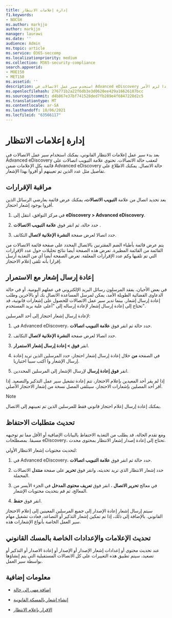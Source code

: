```yaml
---
title: إدارة إعلامات الانتظار
f1.keywords:
- NOCSH
ms.author: markjjo
author: markjjo
manager: laurawi
ms.date: ''
audience: Admin
ms.topic: article
ms.service: O365-seccomp
ms.localizationpriority: medium
ms.collection: M365-security-compliance
search.appverid:
- MOE150
- MET150
ms.assetid: ''
description: استخدم سير عمل الاتصالات في Advanced eDiscovery لتعقب حالة إعلامات الانتظار القانوني وتحديثها ثم إعادة إرسالها إذا لزم الأمر.
ms.openlocfilehash: 276771b2a22f6db3e3d0620ee429a16626107bcc
ms.sourcegitcommit: d4b867e37bf741528ded7fb289e4f6847228d2c5
ms.translationtype: MT
ms.contentlocale: ar-SA
ms.lasthandoff: 10/06/2021
ms.locfileid: "63566117"
---
```

# <a name="manage-hold-notifications"></a>إدارة إعلامات الانتظار

بعد بدء سير عمل إعلامات الانتظار القانوني، يمكنك استخدام سير عمل الاتصالات في Advanced eDiscovery لتعقب حالة الاتصالات. تحتوي علامة التبويب اتصالات على قائمة بكل الإعلامات ضمن Advanced eDiscovery حالة الاتصال. يمكنك الاطلاع على تفاصيل مثل عدد الذين تم تعيينهم أو أقروا بهذا الإشعار.

## <a name="monitor-acknowledgments"></a>مراقبة الإقرارات

بعد تحديد اتصال من علامة **التبويب الاتصالات،** يمكنك عرض قائمة بعارضي الرسائل الذين أقروا بوجود إشعار احتجاز. 

1. في مركز التوافق، انتقل إلى **eDiscovery > Advanced eDiscovery**.

2. حدد حالة، ثم انقر فوق **علامة التبويب الاتصالات** .

3. حدد اتصالا لعرض صفحة **النشرة الإعلانية لاتصال** التكاتف.

يتم عرض قائمة بأطباء الضم المقترنين بالاتصال المحدد على صفحة قائمة الاتصالات من القائمة من القائمة المطيرة. تعرض هذه الصفحة أيضا نتائج تحليلات حول عدد الإقرارات التي تم تلقيها وكم عدد الإقرارات المعلقة. تعرض الصفحة أيضا أي من التغذية أرسل إقرارا بأنه تلقى إعلام الاحتجاز.

## <a name="re-send-a-hold-notice"></a>إعادة إرسال إشعار مع الاستمرار

في بعض الأحيان، يفقد المرسلون رسائل البريد الإلكتروني في عملهم اليومية. أو في حالة الدعاوى القضائية الطويلة الأمد، يمكن لمرسل المساعدة الاتصال بك أو بالآخرين وطلب إعادة إرسال إشعار. بينما تدير سير عمل الاتصالات للحصول على إشعارات قانونية، قد تحتاج إلى إعادة إرسال إشعار لإعادة إرساله إلى "أعلى علبة بريد المستخدم".

لإعادة إرسال إشعار احتجاز إلى أحد المرسلين:

1. في Advanced eDiscovery، حدد حالة ثم انقر فوق **علامة التبويب اتصالات**.

2. حدد اتصالا لعرض صفحة **النشرة الإعلانية لاتصال** التكاتف.

3. انقر **فوق > إعادة إرسال إشعار الاستمرار**.

4. في الصفحة **من** خلال إعادة إرسال إشعار احتجاز، حدد المرسلين الذين تريد إعادة إرسال الإشعار وا اكتب سببا اختياريا.

5. انقر **فوق إعادة إرسال** لإرسال الإشعار إلى المرسلين المحددين.

إذا لم يقر أحد المعيدين بإعلام الاحتجاز، تتم إعادة تشغيل سير عمل التذكير والتصعيد. إذا أقر أحد المصلين بإشعارات الاحتجاز، سيتلقى المصل نسخة من إشعار الاحتجاز الأصلي.

> [!NOTE]
> يمكنك إعادة إرسال إعلام احتجاز قانوني فقط للمرسلين الذين تم تعيينهم إلى الاتصال. 

## <a name="update-preservation-requirements"></a>تحديث متطلبات الاحتفاظ
  
ومع تقدم الحالة، قد يطلب من التغذية الاحتفاظ بالبيانات الإضافية أو الأقل مما تم توجيهه مسبقا. بمصطلحات eDiscovery، تحتاج إلى إعادة إصدار إشعار الانتظار بمحتوى محدث.

لتحديث محتويات إشعار الانتظار الأولي:

1. في Advanced eDiscovery، حدد حالة ثم انقر فوق **علامة التبويب اتصالات**.

2. حدد إشعار الانتظار الذي تريد تحديثه، وانقر فوق **تحرير** على صفحة **منتدل** الاتصالات المحملة.

3. في معالج **تحرير الاتصال** ، انقر فوق **تعريف محتوى المدخل** في الجزء الأيسر من المعالج، ثم قم بتحديث محتويات الإشعار.

4. انقر فوق **حفظ**.

سيتم إرسال إشعار إعادة الإصدار إلى جميع المرسلين المعينين إلى إعلام الاحتجاز القانوني. بالإضافة إلى ذلك، إذا تم تمكين إشعار التذكير أو التصاعد، فعادت تشغيل مهام سير العمل الخاصة بأنواع الإشعارات هذه.

## <a name="update-legal-hold-notifications-and-settings"></a>تحديث الإعلامات والإعدادات الخاصة بالمسك القانوني

عند تحديث محتوى أو إعدادات إشعار الإصدار أو الإصدار أو إعادة الاصدار أو التذكير أو تصعيد، سيتم تطبيق هذه التغييرات على كل الاتصالات المستقبلية التي يتم إنشاؤها بواسطة سير العمل.

## <a name="more-information"></a>معلومات إضافية

- [إضافة مهى إلى حالة](add-custodians-to-case.md)

- [إنشاء إشعار بالمسكة القانونية](create-hold-notification.md)

- [الإقرار بإعلام الانتظار](acknowledge-hold-notification.md)
